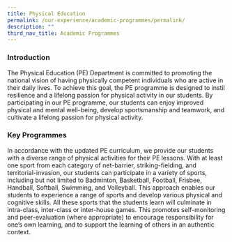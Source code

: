 ```yaml
---
title: Physical Education
permalink: /our-experience/academic-programmes/permalink/
description: ""
third_nav_title: Academic Programmes
---
```

### Introduction

The Physical Education (PE) Department is committed to promoting the national vision of having physically competent individuals who are active in their daily lives. To achieve this goal, the PE programme is designed to instil resilience and a lifelong passion for physical activity in our students. By participating in our PE programme, our students can enjoy improved physical and mental well-being, develop sportsmanship and teamwork, and cultivate a lifelong passion for physical activity.

### Key Programmes

In accordance with the updated PE curriculum, we provide our students with a diverse range of physical activities for their PE lessons. With at least one sport from each category of net-barrier, striking-fielding, and territorial-invasion, our students can participate in a variety of sports, including but not limited to Badminton, Basketball, Football, Frisbee, Handball, Softball, Swimming, and Volleyball. This approach enables our students to experience a range of sports and develop various physical and cognitive skills. All these sports that the students learn will culminate in intra-class, inter-class or inter-house games. This promotes self-monitoring and peer-evaluation (where appropriate) to encourage responsibility for one’s own learning, and to support the learning of others in an authentic context.